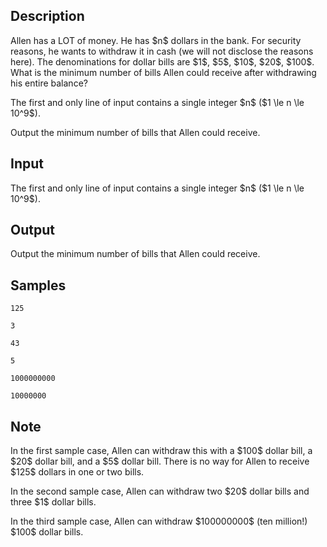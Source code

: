 ## Description

<div><p>Allen has a LOT of money. He has $n$ dollars in the bank. For security reasons, he wants to withdraw it in cash (we will not disclose the reasons here). The denominations for dollar bills are $1$, $5$, $10$, $20$, $100$. What is the minimum number of bills Allen could receive after withdrawing his entire balance?</p></div><div class="input-specification"><p>The first and only line of input contains a single integer $n$ ($1 \le n \le 10^9$).</p></div><div class="output-specification"><p>Output the minimum number of bills that Allen could receive.</p></div>

## Input

<p>The first and only line of input contains a single integer $n$ ($1 \le n \le 10^9$).</p>

## Output

<p>Output the minimum number of bills that Allen could receive.</p>

## Samples

```input1
125

```

```output1
3

```






```input2
43

```

```output2
5

```






```input3
1000000000

```

```output3
10000000

```




## Note

<p>In the first sample case, Allen can withdraw this with a $100$ dollar bill, a $20$ dollar bill, and a $5$ dollar bill. There is no way for Allen to receive $125$ dollars in one or two bills.</p><p>In the second sample case, Allen can withdraw two $20$ dollar bills and three $1$ dollar bills.</p><p>In the third sample case, Allen can withdraw $100000000$ (ten million!) $100$ dollar bills.</p>
